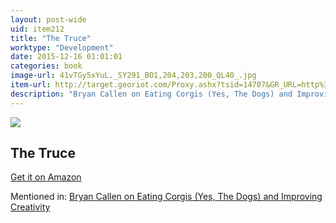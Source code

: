 ```yaml
---
layout: post-wide
uid: item212
title: "The Truce"
worktype: "Development"
date: 2015-12-16 01:01:01
categories: book
image-url: 41vTGy5xYuL._SY291_BO1,204,203,200_QL40_.jpg
item-url: http://target.georiot.com/Proxy.ashx?tsid=14707&GR_URL=http%3A%2F%2Fwww.amazon.com%2FThis-Man-Truce-Primo-Levi%2Fdp%2F0349100136%2F
description: "Bryan Callen on Eating Corgis (Yes, The Dogs) and Improving Creativity"
---
```

<a href="http://target.georiot.com/Proxy.ashx?tsid=14707&GR_URL=http%3A%2F%2Fwww.amazon.com%2FThis-Man-Truce-Primo-Levi%2Fdp%2F0349100136%2F" target="blank"><img src="../../../../img/thumbs/41vTGy5xYuL._SY291_BO1,204,203,200_QL40_.jpg" class="prod-img"></a>
<h2>The Truce</h2>
<p><a href="http://target.georiot.com/Proxy.ashx?tsid=14707&GR_URL=http%3A%2F%2Fwww.amazon.com%2FThis-Man-Truce-Primo-Levi%2Fdp%2F0349100136%2F" target="blank">Get it on Amazon</a><p>
<p>Mentioned in: <a href="http://fourhourworkweek.com/2014/12/01/bryan-callen" target="blank">Bryan Callen on Eating Corgis (Yes, The Dogs) and Improving Creativity</a></p>
